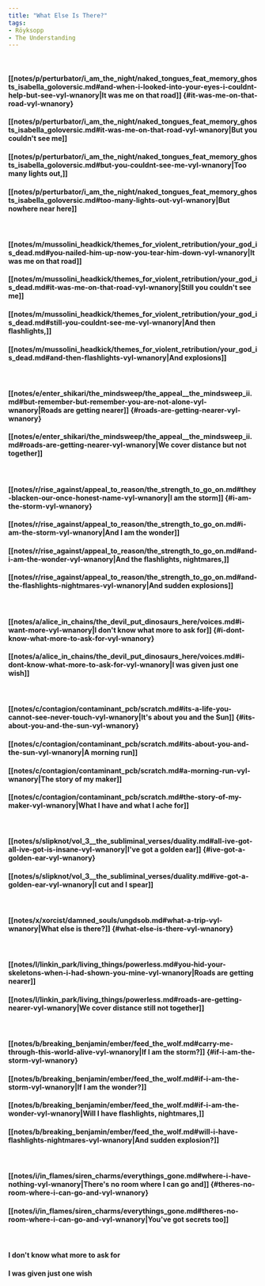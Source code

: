 ```yaml
---
title: "What Else Is There?"
tags:
- Röyksopp
- The Understanding
---
```

&nbsp;
#### [[notes/p/perturbator/i_am_the_night/naked_tongues_feat_memory_ghosts_isabella_goloversic.md#and-when-i-looked-into-your-eyes-i-couldnt-help-but-see-vyl-wnanory|It was me on that road]] {#it-was-me-on-that-road-vyl-wnanory}
#### [[notes/p/perturbator/i_am_the_night/naked_tongues_feat_memory_ghosts_isabella_goloversic.md#it-was-me-on-that-road-vyl-wnanory|But you couldn't see me]]
#### [[notes/p/perturbator/i_am_the_night/naked_tongues_feat_memory_ghosts_isabella_goloversic.md#but-you-couldnt-see-me-vyl-wnanory|Too many lights out,]]
#### [[notes/p/perturbator/i_am_the_night/naked_tongues_feat_memory_ghosts_isabella_goloversic.md#too-many-lights-out-vyl-wnanory|But nowhere near here]]
&nbsp;
#### [[notes/m/mussolini_headkick/themes_for_violent_retribution/your_god_is_dead.md#you-nailed-him-up-now-you-tear-him-down-vyl-wnanory|It was me on that road]]
#### [[notes/m/mussolini_headkick/themes_for_violent_retribution/your_god_is_dead.md#it-was-me-on-that-road-vyl-wnanory|Still you couldn't see me]]
#### [[notes/m/mussolini_headkick/themes_for_violent_retribution/your_god_is_dead.md#still-you-couldnt-see-me-vyl-wnanory|And then flashlights,]]
#### [[notes/m/mussolini_headkick/themes_for_violent_retribution/your_god_is_dead.md#and-then-flashlights-vyl-wnanory|And explosions]]
&nbsp;
#### [[notes/e/enter_shikari/the_mindsweep/the_appeal__the_mindsweep_ii.md#but-remember-but-remember-you-are-not-alone-vyl-wnanory|Roads are getting nearer]] {#roads-are-getting-nearer-vyl-wnanory}
#### [[notes/e/enter_shikari/the_mindsweep/the_appeal__the_mindsweep_ii.md#roads-are-getting-nearer-vyl-wnanory|We cover distance but not together]]
&nbsp;
#### [[notes/r/rise_against/appeal_to_reason/the_strength_to_go_on.md#they-blacken-our-once-honest-name-vyl-wnanory|I am the storm]] {#i-am-the-storm-vyl-wnanory}
#### [[notes/r/rise_against/appeal_to_reason/the_strength_to_go_on.md#i-am-the-storm-vyl-wnanory|And I am the wonder]]
#### [[notes/r/rise_against/appeal_to_reason/the_strength_to_go_on.md#and-i-am-the-wonder-vyl-wnanory|And the flashlights, nightmares,]]
#### [[notes/r/rise_against/appeal_to_reason/the_strength_to_go_on.md#and-the-flashlights-nightmares-vyl-wnanory|And sudden explosions]]
&nbsp;
#### [[notes/a/alice_in_chains/the_devil_put_dinosaurs_here/voices.md#i-want-more-vyl-wnanory|I don't know what more to ask for]] {#i-dont-know-what-more-to-ask-for-vyl-wnanory}
#### [[notes/a/alice_in_chains/the_devil_put_dinosaurs_here/voices.md#i-dont-know-what-more-to-ask-for-vyl-wnanory|I was given just one wish]]
&nbsp;
#### [[notes/c/contagion/contaminant_pcb/scratch.md#its-a-life-you-cannot-see-never-touch-vyl-wnanory|It's about you and the Sun]] {#its-about-you-and-the-sun-vyl-wnanory}
#### [[notes/c/contagion/contaminant_pcb/scratch.md#its-about-you-and-the-sun-vyl-wnanory|A morning run]]
#### [[notes/c/contagion/contaminant_pcb/scratch.md#a-morning-run-vyl-wnanory|The story of my maker]]
#### [[notes/c/contagion/contaminant_pcb/scratch.md#the-story-of-my-maker-vyl-wnanory|What I have and what I ache for]]
&nbsp;
#### [[notes/s/slipknot/vol_3__the_subliminal_verses/duality.md#all-ive-got-all-ive-got-is-insane-vyl-wnanory|I've got a golden ear]] {#ive-got-a-golden-ear-vyl-wnanory}
#### [[notes/s/slipknot/vol_3__the_subliminal_verses/duality.md#ive-got-a-golden-ear-vyl-wnanory|I cut and I spear]]
&nbsp;
#### [[notes/x/xorcist/damned_souls/ungdsob.md#what-a-trip-vyl-wnanory|What else is there?]] {#what-else-is-there-vyl-wnanory}
&nbsp;
#### [[notes/l/linkin_park/living_things/powerless.md#you-hid-your-skeletons-when-i-had-shown-you-mine-vyl-wnanory|Roads are getting nearer]]
#### [[notes/l/linkin_park/living_things/powerless.md#roads-are-getting-nearer-vyl-wnanory|We cover distance still not together]]
&nbsp;
#### [[notes/b/breaking_benjamin/ember/feed_the_wolf.md#carry-me-through-this-world-alive-vyl-wnanory|If I am the storm?]] {#if-i-am-the-storm-vyl-wnanory}
#### [[notes/b/breaking_benjamin/ember/feed_the_wolf.md#if-i-am-the-storm-vyl-wnanory|If I am the wonder?]]
#### [[notes/b/breaking_benjamin/ember/feed_the_wolf.md#if-i-am-the-wonder-vyl-wnanory|Will I have flashlights, nightmares,]]
#### [[notes/b/breaking_benjamin/ember/feed_the_wolf.md#will-i-have-flashlights-nightmares-vyl-wnanory|And sudden explosion?]]
&nbsp;
#### [[notes/i/in_flames/siren_charms/everythings_gone.md#where-i-have-nothing-vyl-wnanory|There's no room where I can go and]] {#theres-no-room-where-i-can-go-and-vyl-wnanory}
#### [[notes/i/in_flames/siren_charms/everythings_gone.md#theres-no-room-where-i-can-go-and-vyl-wnanory|You've got secrets too]]
&nbsp;
#### I don't know what more to ask for
#### I was given just one wish
